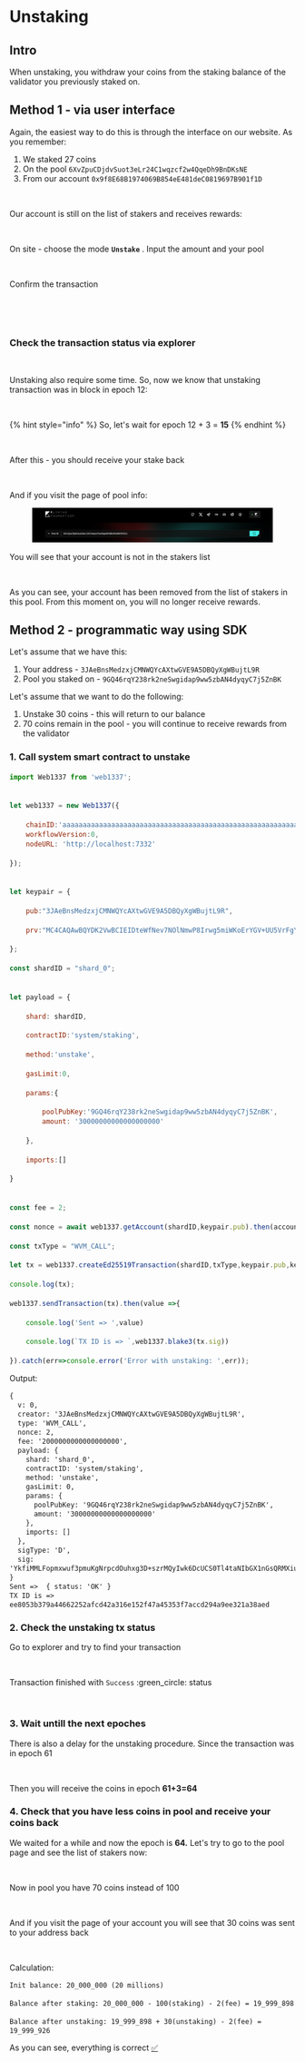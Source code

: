 # Unstaking

## Intro

When unstaking, you withdraw your coins from the staking balance of the validator you previously staked on.

## Method 1 - via user interface

Again, the easiest way to do this is through the interface on our website. As you remember:

1. We staked 27 coins
2. On the pool `6XvZpuCDjdvSuot3eLr24C1wqzcf2w4QqeDh9BnDKsNE`
3. From our account `0x9f8E68B1974069B854eE481deC0819697B901f1D`

<figure><img src="../../../.gitbook/assets/image_2024-11-09_21-25-36.png" alt=""><figcaption></figcaption></figure>

Our account is still on the list of stakers and receives rewards:

<figure><img src="../../../.gitbook/assets/image_2024-11-09_21-26-03.png" alt=""><figcaption></figcaption></figure>

On site - choose the mode **`Unstake`** . Input the amount and your pool

<figure><img src="../../../.gitbook/assets/image_2024-11-09_21-26-39.png" alt=""><figcaption></figcaption></figure>

Confirm the transaction

<figure><img src="../../../.gitbook/assets/image_2024-11-09_21-26-55.png" alt=""><figcaption></figcaption></figure>

<figure><img src="../../../.gitbook/assets/image_2024-11-09_21-27-27.png" alt=""><figcaption></figcaption></figure>

### Check the transaction status via explorer

<figure><img src="../../../.gitbook/assets/image_2024-11-09_21-28-30 (1).png" alt=""><figcaption></figcaption></figure>

Unstaking also require some time. So, now we know that unstaking transaction was in block in epoch 12:

<figure><img src="../../../.gitbook/assets/image (3) (1) (1) (1) (1) (1).png" alt=""><figcaption></figcaption></figure>

{% hint style="info" %}
So, let's wait for epoch 12 + 3 = **15**
{% endhint %}

<figure><img src="../../../.gitbook/assets/image_2024-11-09_21-30-41.png" alt=""><figcaption></figcaption></figure>

After this - you should receive your stake back

<figure><img src="../../../.gitbook/assets/image_2024-11-09_21-31-05.png" alt=""><figcaption></figcaption></figure>

And if you visit the page of pool info:

<figure><img src="../../../.gitbook/assets/image (2) (1) (1) (1) (1) (1) (1) (1) (1).png" alt=""><figcaption></figcaption></figure>

You will see that your account is not in the stakers list

<figure><img src="../../../.gitbook/assets/image_2024-11-09_21-31-25.png" alt=""><figcaption></figcaption></figure>

As you can see, your account has been removed from the list of stakers in this pool. From this moment on, you will no longer receive rewards.

## Method 2 - programmatic way using SDK

Let's assume that we have this:

1. Your address - `3JAeBnsMedzxjCMNWQYcAXtwGVE9A5DBQyXgWBujtL9R`
2. Pool you staked on - `9GQ46rqY238rk2neSwgidap9ww5zbAN4dyqyC7j5ZnBK`

Let's assume that we want to do the following:

1. Unstake 30 coins - this will return to our balance
2. 70 coins remain in the pool - you will continue to receive rewards from the validator

### 1. Call system smart contract to unstake

```javascript
import Web1337 from 'web1337';


let web1337 = new Web1337({

    chainID:'aaaaaaaaaaaaaaaaaaaaaaaaaaaaaaaaaaaaaaaaaaaaaaaaaaaaaaaaaaaaaaaa',
    workflowVersion:0,
    nodeURL: 'http://localhost:7332'

});


let keypair = {

    pub:"3JAeBnsMedzxjCMNWQYcAXtwGVE9A5DBQyXgWBujtL9R",

    prv:"MC4CAQAwBQYDK2VwBCIEIDteWfNev7NOlNmwP8Irwg5miWKoErYGV+UU5VrFgYev"

};

const shardID = "shard_0";


let payload = {

    shard: shardID,

    contractID:'system/staking',

    method:'unstake',

    gasLimit:0,

    params:{

        poolPubKey:'9GQ46rqY238rk2neSwgidap9ww5zbAN4dyqyC7j5ZnBK',
        amount: '30000000000000000000'

    },

    imports:[]

}


const fee = 2;

const nonce = await web1337.getAccount(shardID,keypair.pub).then(account=>account.nonce+1);

const txType = "WVM_CALL";

let tx = web1337.createEd25519Transaction(shardID,txType,keypair.pub,keypair.prv,nonce,fee,payload);

console.log(tx);

web1337.sendTransaction(tx).then(value =>{

    console.log('Sent => ',value)

    console.log(`TX ID is => `,web1337.blake3(tx.sig))

}).catch(err=>console.error('Error with unstaking: ',err));
```

Output:

```code-runner-output
{
  v: 0,
  creator: '3JAeBnsMedzxjCMNWQYcAXtwGVE9A5DBQyXgWBujtL9R',
  type: 'WVM_CALL',
  nonce: 2,
  fee: '2000000000000000000',
  payload: {
    shard: 'shard_0',
    contractID: 'system/staking',
    method: 'unstake',
    gasLimit: 0,
    params: {
      poolPubKey: '9GQ46rqY238rk2neSwgidap9ww5zbAN4dyqyC7j5ZnBK',
      amount: '30000000000000000000'
    },
    imports: []
  },
  sigType: 'D',
  sig: 'YkfiMMLFopmxwuf3pmuKgNrpcdOuhxg3D+szrMQyIwk6DcUCS0Tl4taNIbGX1nGsQRMXiuNpKASxqyUCJxZ0Cg=='
}
Sent =>  { status: 'OK' }
TX ID is =>  ee8053b379a44662252afcd42a316e152f47a45353f7accd294a9ee321a38aed
```

### 2. Check the unstaking tx status

Go to explorer and try to find your transaction

<figure><img src="../../../.gitbook/assets/image (50).png" alt=""><figcaption></figcaption></figure>

Transaction finished with `Success` :green\_circle: status

<figure><img src="../../../.gitbook/assets/image (51).png" alt=""><figcaption></figcaption></figure>

### 3. Wait untill the next epoches

There is also a delay for the unstaking procedure. Since the transaction was in epoch 61

<figure><img src="../../../.gitbook/assets/image (52).png" alt=""><figcaption></figcaption></figure>

Then you will receive the coins in epoch **61+3=64**

### 4. Check that you have less coins in pool and receive your coins back

We waited for a while and now the epoch is **64.** Let's try to go to the pool page and see the list of stakers now:

<figure><img src="../../../.gitbook/assets/image (54).png" alt=""><figcaption></figcaption></figure>

Now in pool you have 70 coins instead of 100

<figure><img src="../../../.gitbook/assets/image (53).png" alt=""><figcaption></figcaption></figure>

And if you visit the page of your account you will see that 30 coins was sent to your address back

<figure><img src="../../../.gitbook/assets/image (55).png" alt=""><figcaption></figcaption></figure>

Calculation:

```
Init balance: 20_000_000 (20 millions)

Balance after staking: 20_000_000 - 100(staking) - 2(fee) = 19_999_898

Balance after unstaking: 19_999_898 + 30(unstaking) - 2(fee) = 19_999_926
```

As you can see, everything is correct [✅](https://emojipedia.org/check-mark-button)

